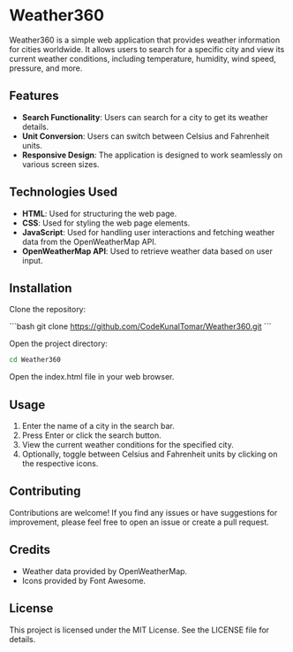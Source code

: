 # Weather360

Weather360 is a simple web application that provides weather information for cities worldwide. It allows users to search for a specific city and view its current weather conditions, including temperature, humidity, wind speed, pressure, and more.

## Features

- **Search Functionality**: Users can search for a city to get its weather details.
- **Unit Conversion**: Users can switch between Celsius and Fahrenheit units.
- **Responsive Design**: The application is designed to work seamlessly on various screen sizes.

## Technologies Used

- **HTML**: Used for structuring the web page.
- **CSS**: Used for styling the web page elements.
- **JavaScript**: Used for handling user interactions and fetching weather data from the OpenWeatherMap API.
- **OpenWeatherMap API**: Used to retrieve weather data based on user input.

## Installation

Clone the repository:

\```bash
git clone https://github.com/CodeKunalTomar/Weather360.git
\```

Open the project directory:

```bash
cd Weather360
```

Open the index.html file in your web browser.

## Usage

1. Enter the name of a city in the search bar.
2. Press Enter or click the search button.
3. View the current weather conditions for the specified city.
4. Optionally, toggle between Celsius and Fahrenheit units by clicking on the respective icons.

## Contributing

Contributions are welcome! If you find any issues or have suggestions for improvement, please feel free to open an issue or create a pull request.

## Credits

- Weather data provided by OpenWeatherMap.
- Icons provided by Font Awesome.

## License

This project is licensed under the MIT License. See the LICENSE file for details.
